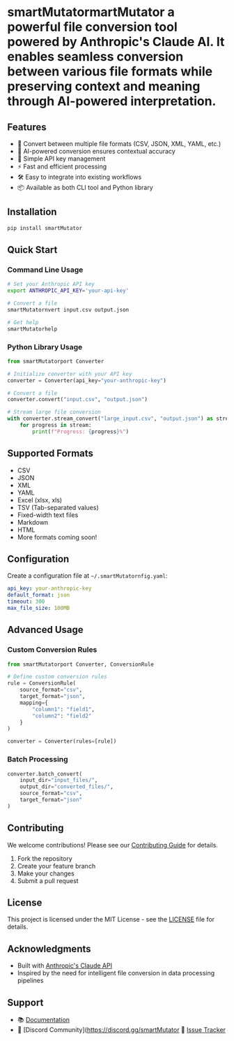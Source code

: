 # smartMutatormartMutator a powerful file conversion tool powered by Anthropic's Claude AI. It enables seamless conversion between various file formats while preserving context and meaning through AI-powered interpretation.

## Features

- 🔄 Convert between multiple file formats (CSV, JSON, XML, YAML, etc.)
- 🤖 AI-powered conversion ensures contextual accuracy
- 🔑 Simple API key management
- ⚡ Fast and efficient processing
- 🛠️ Easy to integrate into existing workflows
- 📦 Available as both CLI tool and Python library

## Installation

```bash
pip install smartMutator
```

## Quick Start

### Command Line Usage

```bash
# Set your Anthropic API key
export ANTHROPIC_API_KEY='your-api-key'

# Convert a file
smartMutatornvert input.csv output.json

# Get help
smartMutatorhelp
```

### Python Library Usage

```python
from smartMutatorport Converter

# Initialize converter with your API key
converter = Converter(api_key="your-anthropic-key")

# Convert a file
converter.convert("input.csv", "output.json")

# Stream large file conversion
with converter.stream_convert("large_input.csv", "output.json") as stream:
    for progress in stream:
        print(f"Progress: {progress}%")
```

## Supported Formats

- CSV
- JSON
- XML
- YAML
- Excel (xlsx, xls)
- TSV (Tab-separated values)
- Fixed-width text files
- Markdown
- HTML
- More formats coming soon!

## Configuration

Create a configuration file at `~/.smartMutatornfig.yaml`:

```yaml
api_key: your-anthropic-key
default_format: json
timeout: 300
max_file_size: 100MB
```

## Advanced Usage

### Custom Conversion Rules

```python
from smartMutatorport Converter, ConversionRule

# Define custom conversion rules
rule = ConversionRule(
    source_format="csv",
    target_format="json",
    mapping={
        "column1": "field1",
        "column2": "field2"
    }
)

converter = Converter(rules=[rule])
```

### Batch Processing

```python
converter.batch_convert(
    input_dir="input_files/",
    output_dir="converted_files/",
    source_format="csv",
    target_format="json"
)
```

## Contributing

We welcome contributions! Please see our [Contributing Guide](CONTRIBUTING.md) for details.

1. Fork the repository
2. Create your feature branch
3. Make your changes
4. Submit a pull request

## License

This project is licensed under the MIT License - see the [LICENSE](LICENSE) file for details.

## Acknowledgments

- Built with [Anthropic's Claude API](https://anthropic.com)
- Inspired by the need for intelligent file conversion in data processing pipelines

## Support

- 📚 [Documentation](https://smartMutatoradthedocs.io/)
- 💬 [Discord Community](https://discord.gg/smartMutator 🐛 [Issue Tracker](https://github.com/yourusername/smartMutatorsues)